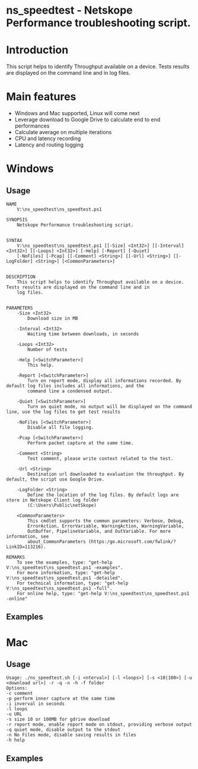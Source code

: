 # ns_speedtest - Netskope Performance troubleshooting script.

# Introduction

This script helps to identify Throughput available on a device. Tests results are displayed on the command line and in log files.

# Main features

* Windows and Mac supported, Linux will come next
* Leverage download to Google Drive to calculate end to end performances
* Calculate average on multiple iterations
* CPU and latency recording
* Latency and routing logging

# Windows
## Usage
```
NAME
    V:\ns_speedtest\ns_speedtest.ps1

SYNOPSIS
    Netskope Performance troubleshooting script.


SYNTAX
    V:\ns_speedtest\ns_speedtest.ps1 [[-Size] <Int32>] [[-Interval] <Int32>] [[-Loops] <Int32>] [-Help] [-Report] [-Quiet]
    [-NoFiles] [-Pcap] [[-Comment] <String>] [[-Url] <String>] [[-LogFolder] <String>] [<CommonParameters>]


DESCRIPTION
    This script helps to identify Throughput available on a device. Tests results are displayed on the command line and in
    log files.


PARAMETERS
    -Size <Int32>
        Download size in MB

    -Interval <Int32>
        Waiting time between downloads, in seconds

    -Loops <Int32>
        Number of tests

    -Help [<SwitchParameter>]
        This help.

    -Report [<SwitchParameter>]
        Turn on report mode, display all informations recorded. By default log files includes all informations, and the
        command line a condensed output.

    -Quiet [<SwitchParameter>]
        Turn on quiet mode, no output will be displayed on the command line, use the log files to get test results

    -NoFiles [<SwitchParameter>]
        Disable all file logging.

    -Pcap [<SwitchParameter>]
        Perform packet capture at the same time.

    -Comment <String>
        Test comment, please write context related to the test.

    -Url <String>
        Destination url downloaded to evaluation the throughput. By default, the script use Google Drive.

    -LogFolder <String>
        Define the location of the log files. By default logs are store in Netskope Client log folder
        (C:\Users\Public\netSkope)

    <CommonParameters>
        This cmdlet supports the common parameters: Verbose, Debug,
        ErrorAction, ErrorVariable, WarningAction, WarningVariable,
        OutBuffer, PipelineVariable, and OutVariable. For more information, see
        about_CommonParameters (https:/go.microsoft.com/fwlink/?LinkID=113216).

REMARKS
    To see the examples, type: "get-help V:\ns_speedtest\ns_speedtest.ps1 -examples".
    For more information, type: "get-help V:\ns_speedtest\ns_speedtest.ps1 -detailed".
    For technical information, type: "get-help V:\ns_speedtest\ns_speedtest.ps1 -full".
    For online help, type: "get-help V:\ns_speedtest\ns_speedtest.ps1 -online"
```

## Examples

# Mac
## Usage
```
Usage: ./ns_speedtest.sh [-i <nterval>] [-l <loops>] [-s <10|100>] [-u <download url>] -r -q -n -h -f folder
Options:
-c comment
-p perform inner capture at the same time
-i inverval in seconds
-l loops
-u URL
-s size 10 or 100MB for gdrive download
-r report mode, enable report mode on stdout, providing verbose output
-q quiet mode, disable output to the stdout
-n No Files mode, disable saving results in files
-h help
```

## Examples
